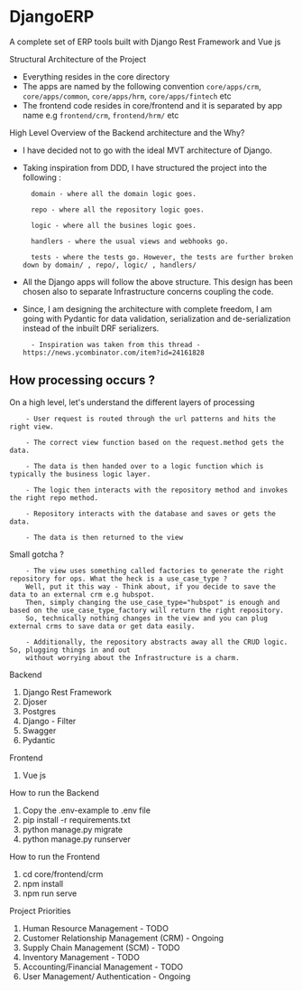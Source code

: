 # DjangoERP

A complete set of ERP tools built with Django Rest Framework and Vue js

Structural Architecture of the Project
- Everything resides in the core directory
- The apps are named by the following convention `core/apps/crm`, `core/apps/common`, `core/apps/hrm`, `core/apps/fintech` etc
- The frontend code resides in core/frontend and it is separated by app name e.g `frontend/crm`, `frontend/hrm/` etc

High Level Overview of the Backend architecture and the Why?
- I have decided not to go with the ideal MVT architecture of Django.

- Taking inspiration from DDD, I have structured the project into the following :

        domain - where all the domain logic goes.
        
        repo - where all the repository logic goes.
        
        logic - where all the busines logic goes.
        
        handlers - where the usual views and webhooks go.
        
        tests - where the tests go. However, the tests are further broken down by domain/ , repo/, logic/ , handlers/ 
        
- All the Django apps will follow the above structure. This design has been chosen also to separate Infrastructure concerns coupling the code.

- Since, I am designing the architecture with complete freedom, I am going with Pydantic for data validation, serialization and de-serialization instead
of the inbuilt DRF serializers.
        
        - Inspiration was taken from this thread - https://news.ycombinator.com/item?id=24161828

## How processing occurs ?

On a high level, let's understand the different layers of processing

        - User request is routed through the url patterns and hits the right view.

        - The correct view function based on the request.method gets the data.

        - The data is then handed over to a logic function which is typically the business logic layer.

        - The logic then interacts with the repository method and invokes the right repo method.

        - Repository interacts with the database and saves or gets the data.

        - The data is then returned to the view

Small gotcha ?

        - The view uses something called factories to generate the right repository for ops. What the heck is a use_case_type ? 
        Well, put it this way - Think about, if you decide to save the data to an external crm e.g hubspot.
        Then, simply changing the use_case_type="hubspot" is enough and based on the use_case_type_factory will return the right repository. 
        So, technically nothing changes in the view and you can plug external crms to save data or get data easily.
 
        - Additionally, the repository abstracts away all the CRUD logic. So, plugging things in and out
        without worrying about the Infrastructure is a charm.
 
 

Backend
1. Django Rest Framework
2. Djoser
3. Postgres
4. Django - Filter
5. Swagger
6. Pydantic

Frontend
1. Vue js

How to run the Backend
1. Copy the .env-example to .env file
2. pip install -r requirements.txt
3. python manage.py migrate
4. python manage.py runserver

How to run the Frontend
1. cd core/frontend/crm
2. npm install
3. npm run serve

Project Priorities
1. Human Resource Management - TODO
2. Customer Relationship Management (CRM) - Ongoing
3. Supply Chain Management (SCM) - TODO
4. Inventory Management - TODO
5. Accounting/Financial Management - TODO
6. User Management/ Authentication - Ongoing

